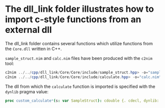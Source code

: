 # The dll_link folder illustrates how to import c-style functions from an external dll

The dll_link folder contains several functions which utilize functions from the `Core.dll`
written in C++.

`sample_struct.nim` and `calc.nim` files have been produced with the `c2nim` tool:

```powershell
c2nim ../../cpp/dll_link/Core/Core/include/sample_struct.hpp> -o="sample_struct.nim" --nep1
c2nim ../../cpp/dll_link/Core/Core/include/calculate.hpp> -o="calc.nim" --nep1
```

The dll from which the `calculate` function is imported is specified with the `dynlib` pragma
value:

```nim
proc custom_calculate*(s: var SampleStruct): cdouble {. cdecl, dynlib: "Core.dll", importc .}
```
